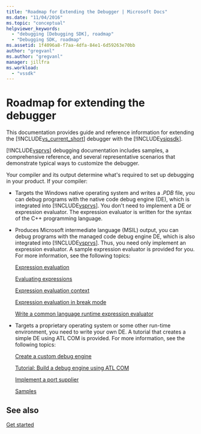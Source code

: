 ```yaml
---
title: "Roadmap for Extending the Debugger | Microsoft Docs"
ms.date: "11/04/2016"
ms.topic: "conceptual"
helpviewer_keywords: 
  - "debugging [Debugging SDK], roadmap"
  - "Debugging SDK, roadmap"
ms.assetid: 1f4096a8-f7aa-4dfa-84e1-6d59263e70bb
author: "gregvanl"
ms.author: "gregvanl"
manager: jillfra
ms.workload: 
  - "vssdk"
---
```

# Roadmap for extending the debugger
This documentation provides guide and reference information for extending the [!INCLUDE[vs_current_short](../../code-quality/includes/vs_current_short_md.md)] debugger with the [!INCLUDE[vsipsdk](../../extensibility/includes/vsipsdk_md.md)].  
  
 [!INCLUDE[vsprvs](../../code-quality/includes/vsprvs_md.md)] debugging documentation includes samples, a comprehensive reference, and several representative scenarios that demonstrate typical ways to customize the debugger.  
  
 Your compiler and its output determine what's required to set up debugging in your product. If your compiler:  
  
- Targets the Windows native operating system and writes a *.PDB* file, you can debug programs with the native code debug engine (DE), which is integrated into [!INCLUDE[vsprvs](../../code-quality/includes/vsprvs_md.md)]. You don't need to implement a DE or expression evaluator. The expression evaluator is written for the syntax of the C++ programming language.  
  
- Produces Microsoft intermediate language (MSIL) output, you can debug programs with the managed code debug engine DE, which is also integrated into [!INCLUDE[vsprvs](../../code-quality/includes/vsprvs_md.md)]. Thus, you need only implement an expression evaluator. A sample expression evaluator is provided for you. For more information, see the following topics:  
  
   [Expression evaluation](../../extensibility/debugger/expression-evaluation-visual-studio-debugging-sdk.md)  
  
   [Evaluating expressions](../../extensibility/debugger/evaluating-expressions.md)  
  
   [Expression evaluation context](../../extensibility/debugger/expression-evaluation-context.md)  
  
   [Expression evaluation in break mode](../../extensibility/debugger/expression-evaluation-in-break-mode.md)  
  
   [Write a common language runtime expression evaluator](../../extensibility/debugger/writing-a-common-language-runtime-expression-evaluator.md)  
  
- Targets a proprietary operating system or some other run-time environment, you need to write your own DE. A tutorial that creates a simple DE using ATL COM is provided. For more information, see the following topics:  
  
   [Create a custom debug engine](../../extensibility/debugger/creating-a-custom-debug-engine.md)  
  
   [Tutorial: Build a debug engine using ATL COM](https://msdn.microsoft.com/library/9097b71e-1fe7-48f7-bc00-009e25940c24)  
  
   [Implement a port supplier](../../extensibility/debugger/implementing-a-port-supplier.md)  
  
   [Samples](../../extensibility/debugger/visual-studio-debugging-samples.md)  
  
## See also  
 [Get started](../../extensibility/debugger/getting-started-with-debugger-extensibility.md)
